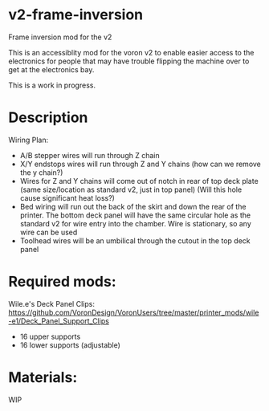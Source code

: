 # v2-frame-inversion
Frame inversion mod for the v2

This is an accessiblity mod for the voron v2 to enable easier access to the electronics for people that may have trouble flipping the machine over to get at the electronics bay.

This is a work in progress.

# Description

Wiring Plan:
* A/B stepper wires will run through Z chain
* X/Y endstops wires will run through Z and Y chains (how can we remove the y chain?)
* Wires for Z and Y chains will come out of notch in rear of top deck plate (same size/location as standard v2, just in top panel) (Will this hole cause significant heat loss?)
* Bed wiring will run out the back of the skirt and down the rear of the printer. The bottom deck panel will have the same circular hole as the standard v2 for wire entry into the chamber. Wire is stationary, so any wire can be used
* Toolhead wires will be an umbilical through the cutout in the top deck panel

# Required mods:

Wile.e's Deck Panel Clips:
https://github.com/VoronDesign/VoronUsers/tree/master/printer_mods/wile-e1/Deck_Panel_Support_Clips
* 16 upper supports
* 16 lower supports (adjustable)



# Materials:

WIP


